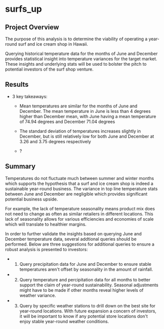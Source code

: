 # surfs_up

## Project Overview

The purpose of this analysis is to determine the viability of operating a year-round surf and ice cream shop in Hawaii.

Querying historical temperature data for the months of June and December provides statistical insight into temperature variances for the target market. These insights and underlying stats will be used to bolster the pitch to potential investors of the surf shop venture.

## Results

- 3 key takeaways:
  - Mean temperatures are similar for the months of June and December. The mean temperature in June is less than 4 degrees higher than December mean, with June having a mean temperature of 74.94 degrees and December 71.04 degrees

  - The standard deviation of temperatures increases slightly in December, but is still relatively low for both June and December at 3.26 and 3.75 degrees respectively

  - ?

## Summary

Temperatures do not fluctuate much between summer and winter months which supports the hypothesis that a surf and ice cream shop is indeed a sustainable year-round business. The variance in top line temperature stats between June and December are negligible which provides significant potential business upside. 

For example, the lack of temperature seasonality means product mix does not need to change as often as similar retailers in different locations. This lack of seasonality allows for various efficiencies and economies of scale which will translate to healthier margins.

In order to further validate the insights based on querying June and December temperature data, several addtional queries should be performed. Below are three suggestions for additional queries to ensure a robust analysis is presented to investors:

- 1) Query precipitation data for June and December to ensure stable temperatures aren't offset by seasonality in the amount of rainfall.

- 2) Query temperature and percipitation data for all months to better support the claim of year-round sustainability. Seasonal adjustments might have to be made if other months reveal higher levels of weather variance.

- 3)  Query by specific weather stations to drill down on the best site for year-round locations. With future expansion a concern of investors, it will be important to know if any potential store locations don't enjoy stable year-round weather conditions. 
